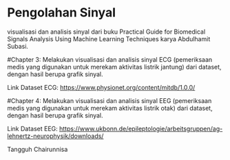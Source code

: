 # Pengolahan Sinyal
visualisasi dan analisis sinyal dari buku Practical Guide for Biomedical Signals Analysis Using Machine Learning Techniques karya Abdulhamit Subasi.

#Chapter 3:
Melakukan visualisasi dan analisis sinyal ECG (pemeriksaan medis yang digunakan untuk merekam aktivitas listrik jantung) dari dataset, dengan hasil berupa grafik sinyal.

Link Dataset ECG: https://www.physionet.org/content/mitdb/1.0.0/

#Chapter 4: 
Melakukan visualisasi dan analisis sinyal EEG (pemeriksaan medis yang digunakan untuk merekam aktivitas listrik otak) dari dataset, dengan hasil berupa grafik sinyal.

Link Dataset EEG: https://www.ukbonn.de/epileptologie/arbeitsgruppen/ag-lehnertz-neurophysik/downloads/

Tangguh Chairunnisa
